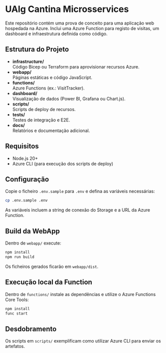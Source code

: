 # UAlg Cantina Microsservices

Este repositório contém uma prova de conceito para uma aplicação web hospedada na Azure. Inclui uma Azure Function para registo de visitas, um dashboard e infraestrutura definida como código.

## Estrutura do Projeto

- **infrastructure/**  
  Código Bicep ou Terraform para aprovisionar recursos Azure.
- **webapp/**  
  Páginas estáticas e código JavaScript.
- **functions/**  
  Azure Functions (ex.: VisitTracker).
- **dashboard/**  
  Visualização de dados (Power BI, Grafana ou Chart.js).
- **scripts/**  
  Scripts de deploy de recursos.
- **tests/**  
  Testes de integração e E2E.
- **docs/**  
  Relatórios e documentação adicional.

## Requisitos

- Node.js 20+
- Azure CLI (para execução dos scripts de deploy)

## Configuração

Copie o ficheiro `.env.sample` para `.env` e defina as variáveis necessárias:

```bash
cp .env.sample .env
```

As variáveis incluem a string de conexão do Storage e a URL da Azure Function.

## Build da WebApp

Dentro de `webapp/` execute:

```bash
npm install
npm run build
```

Os ficheiros gerados ficarão em `webapp/dist`.

## Execução local da Function

Dentro de `functions/` instale as dependências e utilize o Azure Functions Core Tools:

```bash
npm install
func start
```

## Desdobramento

Os scripts em `scripts/` exemplificam como utilizar Azure CLI para enviar os artefatos.
